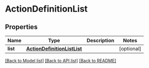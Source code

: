 # ActionDefinitionList

## Properties
Name | Type | Description | Notes
------------ | ------------- | ------------- | -------------
**list** | [**ActionDefinitionListList**](ActionDefinitionListList.md) |  | [optional] 

[[Back to Model list]](../README.md#documentation-for-models) [[Back to API list]](../README.md#documentation-for-api-endpoints) [[Back to README]](../README.md)

